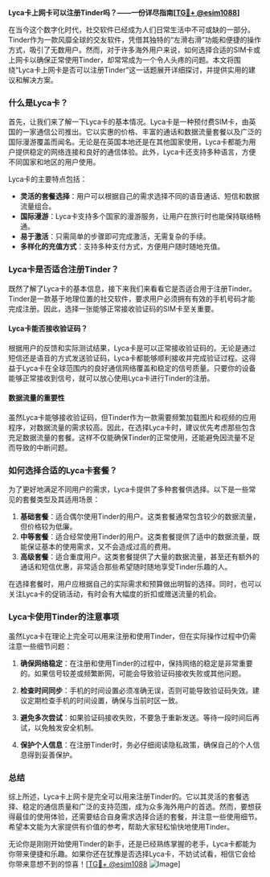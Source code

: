 **Lyca卡上网卡可以注册Tinder吗？——一份详尽指南[[TG💪+ @esim1088](https://t.me/s/esim1088)]**

在当今这个数字化时代，社交软件已经成为人们日常生活中不可或缺的一部分。Tinder作为一款风靡全球的交友软件，凭借其独特的“左滑右滑”功能和便捷的操作方式，吸引了无数用户。然而，对于许多海外用户来说，如何选择合适的SIM卡或上网卡以确保正常使用Tinder，却常常成为一个令人头疼的问题。本文将围绕“Lyca卡上网卡是否可以注册Tinder”这一话题展开详细探讨，并提供实用的建议和解决方案。

### 什么是Lyca卡？

首先，让我们来了解一下Lyca卡的基本情况。Lyca卡是一种预付费SIM卡，由英国的一家通信公司推出。它以实惠的价格、丰富的通话和数据流量套餐以及广泛的国际漫游覆盖而闻名。无论是在英国本地还是在其他国家使用，Lyca卡都能为用户提供稳定的网络连接和良好的通信体验。此外，Lyca卡还支持多种语言，方便不同国家和地区的用户使用。

Lyca卡的主要特点包括：

- **灵活的套餐选择**：用户可以根据自己的需求选择不同的语音通话、短信和数据流量组合。
- **国际漫游**：Lyca卡支持多个国家的漫游服务，让用户在旅行时也能保持联络畅通。
- **易于激活**：只需简单的步骤即可完成激活，无需复杂的手续。
- **多样化的充值方式**：支持多种支付方式，方便用户随时随地充值。

### Lyca卡是否适合注册Tinder？

既然了解了Lyca卡的基本信息，接下来我们来看看它是否适合用于注册Tinder。Tinder是一款基于地理位置的社交软件，要求用户必须拥有有效的手机号码才能完成注册。因此，选择一张能够正常接收验证码的SIM卡至关重要。

#### Lyca卡能否接收验证码？

根据用户的反馈和实际测试结果，Lyca卡是可以正常接收验证码的。无论是通过短信还是语音的方式发送验证码，Lyca卡都能够顺利接收并完成验证过程。这得益于Lyca卡在全球范围内的良好通信网络覆盖和稳定的信号质量。只要你的设备能够正常接收到信号，就可以放心使用Lyca卡进行Tinder的注册。

#### 数据流量的重要性

虽然Lyca卡能够接收验证码，但Tinder作为一款需要频繁加载图片和视频的应用程序，对数据流量的需求较高。因此，在选择Lyca卡时，建议优先考虑那些包含充足数据流量的套餐。这样不仅能确保Tinder的正常使用，还能避免因流量不足而导致的中断问题。

### 如何选择合适的Lyca卡套餐？

为了更好地满足不同用户的需求，Lyca卡提供了多种套餐供选择。以下是一些常见的套餐类型及其适用场景：

1. **基础套餐**：适合偶尔使用Tinder的用户。这类套餐通常包含较少的数据流量，但价格较为低廉。
2. **中等套餐**：适合经常使用Tinder的用户。这类套餐提供了适中的数据流量，既能保证基本的使用需求，又不会造成过高的费用。
3. **高级套餐**：适合重度用户。这类套餐提供了大量的数据流量，甚至还有额外的通话和短信优惠，非常适合那些希望随时随地享受Tinder乐趣的人。

在选择套餐时，用户应根据自己的实际需求和预算做出明智的选择。同时，也可以关注Lyca卡的促销活动，有时会有大幅度的折扣或赠送流量的机会。

### Lyca卡使用Tinder的注意事项

虽然Lyca卡在理论上完全可以用来注册和使用Tinder，但在实际操作过程中仍需注意一些细节问题：

1. **确保网络稳定**：在注册和使用Tinder的过程中，保持网络的稳定是非常重要的。如果信号较差或频繁断网，可能会导致验证码接收失败或其他问题。
   
2. **检查时间同步**：手机的时间设置必须准确无误，否则可能导致验证码失效。建议定期检查手机的时间设置，确保与当前时区一致。

3. **避免多次尝试**：如果验证码接收失败，不要急于重新发送。等待一段时间后再试，以免触发安全机制。

4. **保护个人信息**：在注册Tinder时，务必仔细阅读隐私政策，确保自己的个人信息得到妥善保护。

### 总结

综上所述，Lyca卡上网卡是完全可以用来注册Tinder的。它以其灵活的套餐选择、稳定的通信质量和广泛的支持范围，成为众多海外用户的首选。然而，要想获得最佳的使用体验，还需要结合自身需求选择合适的套餐，并注意一些使用细节。希望本文能为大家提供有价值的参考，帮助大家轻松愉快地使用Tinder。

无论你是刚刚开始使用Tinder的新手，还是已经熟练掌握的老手，Lyca卡都能为你带来便捷和乐趣。如果你还在犹豫是否选择Lyca卡，不妨试试看，相信它会给你带来意想不到的惊喜！[[TG💪+ @esim1088](https://t.me/s/esim1088) ![Image](https://i.postimg.cc/4NQfJmqS/Snipaste-2025-05-13-00-14-12.png)]